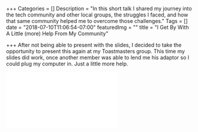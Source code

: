 +++
Categories = []
Description = "In this short talk I shared my journey into the tech community and other local groups, the struggles I faced, and how that same community helped me to overcome those challenges."
Tags = []
date = "2018-07-10T11:06:54-07:00"
featuredImg = ""
title = "I Get By With A Little (more) Help From My Community"

+++
After not being able to present with the slides, I decided to take the opportunity to present this again at my Toastmasters group. This time my slides did work, once another member was able to lend me his adaptor so I could plug my computer in. Just a little more help.

<iframe src="//slides.com/michellejl/i-get-by-with-a-little-help-from-my-community/embed"  class="talk-slides" scrolling="no" frameborder="0" webkitallowfullscreen mozallowfullscreen allowfullscreen></iframe>